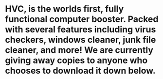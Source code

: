 # HVC, is the worlds first, fully functional computer booster. Packed with several features including virus checkers, windows cleaner, junk file cleaner, and more! We are currently giving away copies to anyone who chooses to download it down below. 

